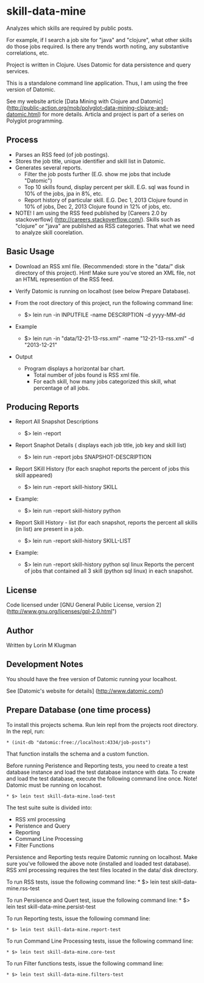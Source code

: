 # skill-data-mine

Analyzes which skills are required by public posts. 

For example, if I search a job site for "java" and "clojure", what other skills do those
jobs required. Is there any trends worth noting, any substantive correlations, etc.

Project is written in Clojure. Uses Datomic for data persistence and query services.

This is a standalone command line application. Thus, I am using the free version of Datomic.

See my website article [Data Mining with Clojure and Datomic] (http://public-action.org/mob/polyglot-data-mining-clojure-and-datomic.html)
for more details. Articla and project is part of a series on Polyglot programming.

## Process
* Parses an RSS feed (of job postings).
* Stores the job title, unique identifier and skill list in Datomic.
* Generates several reports.
    * Filter the job posts further (E.G. show me jobs that include "Datomic")
    * Top 10 skills found, display percent per skill. E.G. sql was found in 10% of the jobs, jpa in 8%, etc.
    * Report history of particular skill. E.G. Dec 1, 2013 Clojure found in 10% of jobs, Dec 2, 2013 Clojure found in 12% of jobs, etc.
* NOTE! I am using the RSS feed published by [Careers 2.0 by stackoverflow] (http://careers.stackoverflow.com/). Skills such as "clojure" or "java" are published as RSS categories. That what we need to analyze skill coorelation.


## Basic Usage
* Download an RSS xml file. (Recommended: store in the "data/" disk directory of this project). Hint! Make sure you've stored an XML file, not an HTML represention of the RSS feed.
* Verify Datomic is running on localhost (see below Prepare Database).

* From the root directory of this project, run the following command line:
    * $> lein run -in INPUTFILE -name DESCRIPTION -d yyyy-MM-dd
* Example
    * $> lein run -in "data/12-21-13-rss.xml" -name "12-21-13-rss.xml" -d "2013-12-21"
* Output
    * Program displays a horizontal bar chart. 
        * Total number of jobs found is RSS xml file.
        * For each skill, how many jobs categorized this skill, what percentage of all jobs.

## Producing Reports

* Report All Snapshot Descriptions
    * $> lein -report

* Report Snaphot Details ( displays each job title, job key  and skill list)
    * $> lein run -report jobs SNAPSHOT-DESCRIPTION

* Report SKill History (for each snaphot reports the percent of jobs this skill appeared)
    * $> lein run -report skill-history SKILL
* Example:
    * $> lein run -report skill-history python

* Report Skill History - list (for each snapshot, reports the percent all skills (in list) are present in a job.
    * $> lein run -report skill-history SKILL-LIST
* Example:
    * $> lein run -report skill-history python sql linux 
    Reports the percent of jobs that contained all 3 skill (python sql linux) in each snapshot.

## License
Code licensed under [GNU General Public License, version 2] (http://www.gnu.org/licenses/gpl-2.0.html")

## Author
Written by Lorin M Klugman

## Development Notes

You should have the free version of Datomic running your localhost.

See [Datomic's website for details] (http://www.datomic.com/)

## Prepare Database (one time process)
To install this projects schema. Run lein repl from the projects root directory.
In the repl, run:

    * (init-db "datomic:free://localhost:4334/job-posts")

That function installs the schema and a custom function. 

Before running Peristence and Reporting tests, you need to create a test database instance and load the test database instance with data.
To create and load the test database, execute the following command line once. Note! Datomic must be running on locahost.

    * $> lein test skill-data-mine.load-test

The test suite suite is divided into:
* RSS xml processing
* Peristence and Query
* Reporting
* Command Line Processing
* Filter Functions

Persistence and Reporting tests require Datomic running on localhost. Make sure you've followed the above note (installed and loaded test database). 
RSS xml processing requires the test files located in the data/ disk directory.

To run RSS tests, issue the following command line:
    * $> lein test skill-data-mine.rss-test

To run Persisence and Quert test, issue the following command line:
    * $> lein test skill-data-mine.persist-test

To run Reporting tests, issue the following command line:

    * $> lein test skill-data-mine.report-test

To run Command Line Processing tests, issue the following command line:

    * $> lein test skill-data-mine.core-test

To run Filter functions tests, issue the following command line:

    * $> lein test skill-data-mine.filters-test
